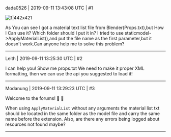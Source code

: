 dada0526 | 2019-09-11 13:43:08 UTC | #1

![1|442x421](upload://ftLJJwcIH1IPjkUUbcZ1cWLsSCY.png) 

As You can see I got a material text list file from Blender(Props.txt),but How I Can use it? Which folder should I put it in? I tried to use staticmodel->ApplyMaterialList(),and put the file name as the first parameter,but it doesn't work.Can anyone help me to solve this problem?

-------------------------

Leith | 2019-09-11 13:25:30 UTC | #2

I can help you!
Show me props.txt
We need to make it proper XML formatting, then we can use the api you suggested to load it!

-------------------------

Modanung | 2019-09-11 13:29:23 UTC | #3

Welcome to the forums! :confetti_ball: :slightly_smiling_face:

When using `ApplyMaterialList` without any arguments the material list txt should be located in the same folder as the model file and carry the same name before the extension.
Also, are there any errors being logged about resources not found maybe?

-------------------------

